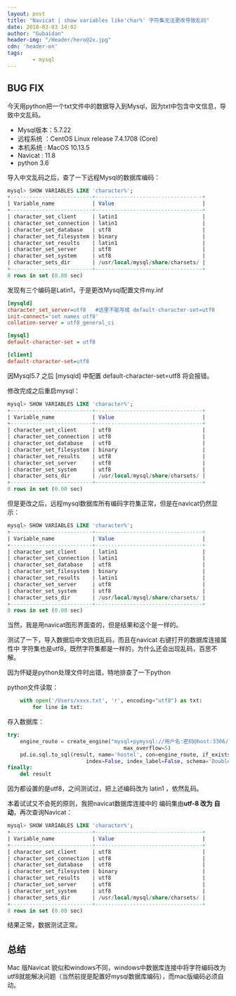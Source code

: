 ```yaml
---
layout: post
title: "Navicat | show variables like'char%' 字符集无法更改导致乱码"
date: 2018-03-03 14:02
author: "Gubaidan"
header-img: "/Header/hero@2x.jpg"
cdn: 'header-on'
tags:
        - mysql
---
```


## BUG FIX

今天用python把一个txt文件中的数据导入到Mysql，因为txt中包含中文信息，导致中文乱码。

- Mysql版本：5.7.22
- 远程系统 ：CentOS Linux release 7.4.1708 (Core) 
- 本机系统 : MacOS 10.13.5
- Navicat : 11.8
- python 3.6

导入中文乱码之后，查了一下远程Mysql的数据库编码：

```sql
mysql> SHOW VARIABLES LIKE 'character%';
+--------------------------+----------------------------------+
| Variable_name            | Value                            |
+--------------------------+----------------------------------+
| character_set_client     | latin1                           |
| character_set_connection | latin1                           |
| character_set_database   | utf8                             |
| character_set_filesystem | binary                           |
| character_set_results    | latin1                           |
| character_set_server     | utf8                             |
| character_set_system     | utf8                             |
| character_sets_dir       | /usr/local/mysql/share/charsets/ |
+--------------------------+----------------------------------+
8 rows in set (0.00 sec)
```

发现有三个编码是Latin1，于是更改Mysql配置文件my.inf

```ini
[mysqld] 
character_set_server=utf8   #这里不能写成 default-character-set=utf8
init-connect='set names utf8'
collation-server = utf8_general_ci

[mysql]
default-character-set = utf8

[client]
default-character-set=utf8
```

因Mysql5.7 之后 [mysqld] 中配置 default-character-set=utf8 将会报错。

修改完成之后重启mysql：

```sql
mysql> SHOW VARIABLES LIKE 'character%';
+--------------------------+----------------------------------+
| Variable_name            | Value                            |
+--------------------------+----------------------------------+
| character_set_client     | utf8                             |
| character_set_connection | utf8                             |
| character_set_database   | utf8                             |
| character_set_filesystem | binary                           |
| character_set_results    | utf8                             |
| character_set_server     | utf8                             |
| character_set_system     | utf8                             |
| character_sets_dir       | /usr/local/mysql/share/charsets/ |
+--------------------------+----------------------------------+
8 rows in set (0.00 sec)
```

但是更改之后，远程mysql数据库所有编码字符集正常，但是在navicat仍然显示：

```sql
mysql> SHOW VARIABLES LIKE 'character%';
+--------------------------+----------------------------------+
| Variable_name            | Value                            |
+--------------------------+----------------------------------+
| character_set_client     | latin1                           |
| character_set_connection | latin1                           |
| character_set_database   | utf8                             |
| character_set_filesystem | binary                           |
| character_set_results    | latin1                           |
| character_set_server     | utf8                             |
| character_set_system     | utf8                             |
| character_sets_dir       | /usr/local/mysql/share/charsets/ |
+--------------------------+----------------------------------+
8 rows in set (0.00 sec)
```

当然，我是用navicat图形界面查的，但是结果和这个是一样的。

测试了一下，导入数据后中文依旧乱码，而且在navicat 右键打开的数据库连接属性中 字符集也是utf8，既然字符集都是一样的，为什么还会出现乱码，百思不解。

因为怀疑是python处理文件时出错，特地排查了一下python

python文件读取：

```python
    with open('/Users/xxxx.txt', 'r', encoding="utf8") as txt:
        for line in txt:
```

存入数据库：

```python
try:
	engine_route = create_engine("mysql+pymysql://用户名:密码@host:3306/数据库?charset=utf8",
                                     max_overflow=5)
	pd.io.sql.to_sql(result, name='hostel', con=engine_route, if_exists='append',
                         index=False, index_label=False, schema='DoubleG', chunksize=10000)
finally:
	del result
```

因为都设置的是utf8，之间测试过，把上述编码改为 latin1 ，依然乱码。

本着试试又不会死的原则，我把navicat数据库连接中的 编码集由**utf-8 改为 自动**，再次查询Navicat：

```sql
mysql> SHOW VARIABLES LIKE 'character%';
+--------------------------+----------------------------------+
| Variable_name            | Value                            |
+--------------------------+----------------------------------+
| character_set_client     | utf8                             |
| character_set_connection | utf8                             |
| character_set_database   | utf8                             |
| character_set_filesystem | binary                           |
| character_set_results    | utf8                             |
| character_set_server     | utf8                             |
| character_set_system     | utf8                             |
| character_sets_dir       | /usr/local/mysql/share/charsets/ |
+--------------------------+----------------------------------+
8 rows in set (0.00 sec)
```

结果正常，数据测试正常。

## 总结

Mac 版Navicat 貌似和windows不同，windows中数据库连接中将字符编码改为utf8就能解决问题（当然前提是配置好mysql数据库编码），而mac版编码必须自动。



